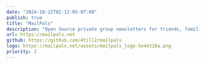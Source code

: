 ```yaml
---
date: "2024-10-22T02:12:05-07:00"
publish: true
title: "MailPals"
description: "Open Source private group newsletters for friends, families & teams. Stay in touch, grow closer together, and discover things you never knew with the people in your life."
url: https://mailpals.net
github: https://github.com/4till2/mailpals
logo: https://mailpals.net/assets/mailpals_logo-5e44318a.png
priority: 2
---
```


